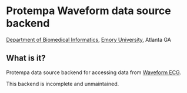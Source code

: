 # Protempa Waveform data source backend
[Department of Biomedical Informatics](http://bmi.emory.edu), [Emory University](http://www.emory.edu), Atlanta GA

## What is it?
Protempa data source backend for accessing data from [Waveform ECG](http://cvrgrid.org/tools/waveform-ecg).

This backend is incomplete and unmaintained.
